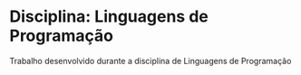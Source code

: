# Disciplina: Linguagens de Programação
Trabalho desenvolvido durante a disciplina de Linguagens de Programação
